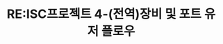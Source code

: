 ---
title: "RE:ISC프로젝트 4-(전역)장비 및 포트 유저 플로우"
toc: true
toc_sticky: true
categories:
  - project
tags:
  - isc
  - project
header:
  teaser: "https://github.com/park-yina/park-yina.github.io/blob/main/assets/images/project-plus.png?raw=true"
permalink: /categories/project/isc/4
---